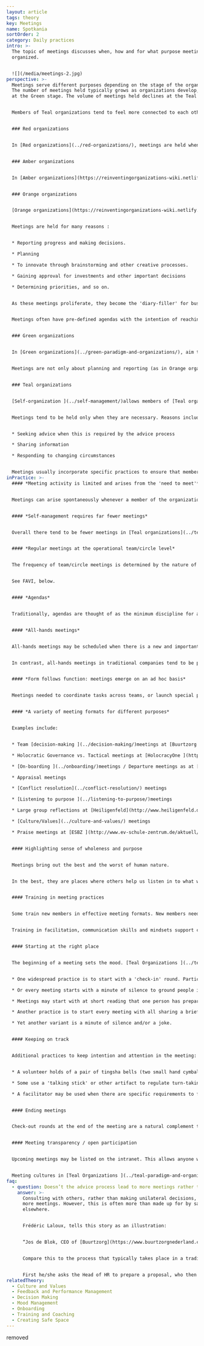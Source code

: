 ```yaml
---
layout: article
tags: theory
key: Meetings
name: Spotkania
sortOrder: 2
category: Daily practices
intro: >-
  The topic of meetings discusses when, how and for what purpose meetings are
  organized.


  ![](/media/meetings-2.jpg)
perspective: >-
  Meetings serve different purposes depending on the stage of the organization.
  The number of meetings held typically grows as organizations develop, peaking
  at the Green stage. The volume of meetings held declines at the Teal stage.


  Members of Teal organizations tend to feel more connected to each other and the work, and need fewer meetings to plan or resolve issues.


  ### Red organizations


  In [Red organizations](../red-organizations/), meetings are held when the Chief or Boss feels they are necessary. They might be held to make announcements, pass judgements or to conduct ceremonies. Sometimes they are held, to seek counsel or gather information.


  ### Amber organizations


  In [Amber organizations](https://reinventingorganizations-wiki.netlify.app/theory/amber-paradigm-and-organizations/), meetings are an important method of hierarchical control. They are used to gather, distill, and pass information up and down the organization. The highest-ranking person is in charge. It is incumbent on the others to be prepared to report information or provide answers as required.  


  ### Orange organizations


  [Orange organizations](https://reinventingorganizations-wiki.netlify.app/theory/orange-paradigm-and-organizations/) manage performance carefully to ensure that targets and goals are achieved. This requires regular (weekly/monthly/quarterly/annual) meetings at most levels in the organization.


  Meetings are held for many reasons :


  * Reporting progress and making decisions. 

  * Planning

  * To innovate through brainstorming and other creative processes.

  * Gaining approval for investments and other important decisions

  * Determining priorities, and so on.


  As these meetings proliferate, they become the 'diary-filler' for busy senior executives. Until relatively recently, this often meant significant travel for some of those employed by international organizations.


  Meetings often have pre-defined agendas with the intention of reaching clear outcomes. Rational discussion and logical arguments are valued. However, personal agendas are never far from the surface and have the potential to undermine organizational goals.


  ### Green organizations


  In [Green organizations](../green-paradigm-and-organizations/), aim to serve multiple stakeholders with equality, respect and inclusion. This requires meeting with them. Consensus is valued, but may be gruelling to achieve.


  Meetings are not only about planning and reporting (as in Orange organizations), but are also about sustaining a sense of ownership, inclusion and empowerment: in other words, creating a values-based culture.  As a result, meeting practices tend to be more attentive to the underlying processes within the group.


  ### Teal organizations


  [Self-organization ](../self-management/)allows members of [Teal organizations](../teal-paradigm-and-organizations/) to take responsibility for making decisions without the need for approval or consensus. As a result there are usually far fewer meetings required.


  Meetings tend to be held only when they are necessary. Reasons include:


  * Seeking advice when this is required by the advice process

  * Sharing information

  * Responding to changing circumstances


  Meetings usually incorporate specific practices to ensure that members engage with each other and the purpose of the meeting in a respectful and productive way. New joiners are typically trained in these processes so they can participate fully.
inPractice: >-
  #### *Meeting activity is limited and arises from the 'need to meet'*


  Meetings can arise spontaneously whenever a member of the organization senses a need, and takes the initiative.  Meeting structures and facilitation support this [self-organizing ](../self-management/)spirit. The increased transparency in Teal organizations reduces the number and length of some meetings. When meetings are held, care is taken to use specific practices that foster a sense of [wholeness](../wholeness/).


  #### *Self-management requires far fewer meetings*


  Overall there tend to be fewer meetings in [Teal organizations](../teal-paradigm-and-organizations/). In a traditional pyramid structure, meetings are needed to gather, package, filter and transmit information as it flows up and down the chain of command.  In self-managing structures, the need for many of these meetings falls away. Whereas in [Green organizations](../green-paradigm-and-organizations/) meetings may be a way of building ‘bottom up’ involvement, this is already 'built in' to a self-managing structure.


  #### *Regular meetings at the operational team/circle level*


  The frequency of team/circle meetings is determined by the nature of the work.


  See FAVI, below. 


  #### *Agendas*


  Traditionally, agendas are thought of as the minimum discipline for a productive meeting. But not necessarily in a Teal workplace. Many of their scheduled meetings have no pre-determined agenda. Rather, one is determined at the beginning, and is based on the topics that hold energy for the participants, at that time. This ensures meetings stay energized, purposeful, and engaging.  The interest is a real and present interest; it's not manufactured via a ritualistic approach.   


  #### *All-hands meetings*


  All-hands meetings may be scheduled when there is a new and important information to share: quarterly results, the annual values survey, a strategic inflection point, and so forth. The information is not simply 'presented' top-down – it is discussed and debated. Questions can take the meeting in any direction; frustrations can be vented; accomplishments spontaneously celebrated. More is at play than simply information exchange. Trust in the organization, and its values, is being tested and reaffirmed. Will the senior people be candid, humble, and vulnerable? Will they face the difficult questions? Will they involve the whole group?


  In contrast, all-hands meetings in traditional companies tend to be presentation-driven--or otherwise avoided because of their unpredictability, and risk. 


  #### *Form follows function: meetings emerge on an ad hoc basis*


  Meetings needed to coordinate tasks across teams, or launch special projects, arise spontaneously. It’s an organic way of organizing. 


  #### *A variety of meeting formats for different purposes*


  Examples include:


  * Team [decision-making ](../decision-making/)meetings at [Buurtzorg ](http://www.buurtzorgnederland.com/)

  * Holocratic Governance vs. Tactical meetings at [HolocracyOne ](http://www.holacracy.org/)

  * [On-boarding ](../onboarding/)meetings / Departure meetings as at [CC&R ](http://www.couragerenewal.org/)

  * Appraisal meetings

  * [Conflict resolution](../conflict-resolution/) meetings

  * [Listening to purpose ](../listening-to-purpose/)meetings

  * Large group reflections at [Heiligenfeld](http://www.heiligenfeld.de/)

  * [Culture/Values](../culture-and-values/) meetings

  * Praise meetings at [ESBZ ](http://www.ev-schule-zentrum.de/aktuell/)


  #### Highlighting sense of wholeness and purpose


  Meetings bring out the best and the worst of human nature.


  In the best, they are places where others help us listen in to what we really care about. But meetings can also be playfields for egos. To feel safe, some seek to dominate proceedings. Others withdraw. In self-managingorganizations the absence of a boss takes some of these fears out of the room. But in a group of peers egos can dominate just as well. A variety of approaches support productive interactions consistent with [wholeness ](/wholeness/)and [purpose](../listening-to-purpose/).


  #### Training in meeting practices


  Some train new members in effective meeting formats. New members need to be comfortable to participate in decision-making procedures.


  Training in facilitation, communication skills and mindsets support collegiality, trust building, and the resolution of tensions.


  #### Starting at the right place


  The beginning of a meeting sets the mood. [Teal Organizations ](../teal-paradigm-and-organizations/)may use the following practices:


  * One widespread practice is to start with a 'check-in' round. Participants share how they feel in the moment, as they enter. This helps all to listen within, to their bodies and sensations, and to build awareness. Naming an emotion is often all it takes to deal with it.  Thus, this practice helps participants let go of distractions while supporting everyone to be present for the current meeting. 

  * Or every meeting starts with a minute of silence to ground people in the moment. 

  * Meetings may start with at short reading that one person has prepared. After a few moments of silence, participants share the thoughts this has sparked.  

  * Another practice is to start every meeting with all sharing a brief story of someone they had recently thanked. This highlights possibility, gratitude, celebration, and trust.  

  * Yet another variant is a minute of silence and/or a joke.


  #### Keeping on track


  Additional practices to keep intention and attention in the meeting:


  * A volunteer holds of a pair of tingsha bells (two small hand cymbals that can make a crystal-like sound). If the holder feels ground rules are not being respected, she can make the cymbals sing. No one may speak until the cymbal sound has died out. During the silence, all can reflect on the question: "Am I in the service to the topic we are discussing?”  

  * Some use a 'talking stick' or other artifact to regulate turn-taking, slow down the speed of conversation, and increase the quality of listening. 

  * A facilitator may be used when there are specific requirements to fulfil. This may be an external facilitator in some circumstances.  


  #### Ending meetings


  Check-out rounds at the end of the meeting are a natural complement to the initial check-in round. They leave everyone with a sense of the impact of the meeting. A moment of silence is another way to reflect and conclude.  


  #### Meeting transparency / open participation


  Upcoming meetings may be listed on the intranet. This allows anyone who wants to share concerns or ideas to attend.  This transparency may extend to outsiders via streaming on the internet. Some claim this transparency results in closer relations with their external partners.


  Meeting cultures in [Teal Organizations ](../teal-paradigm-and-organizations/)have adopted some of the ‘alternative meeting formats’ like Open Space, Art of Hosting, World Café etc.
faq:
  - question: Doesn’t the advice process lead to more meetings rather than less?
    answer: >-
      Consulting with others, rather than making unilateral decisions, may mean
      more meetings. However, this is often more than made up for by savings
      elsewhere.


      Frédéric Laloux, tells this story as an illustration:


      “Jos de Blok, CEO of [Buurtzorg](https://www.buurtzorgnederland.com/), often applies the advice process by posting a blog note to the Buurtzorg web in the evening, proposing suggestions for new initiatives and decisions and asking for advice from all the members of the organization. 24 hours later, 50-80% of the employees will have read and perhaps commented. Maybe the overwhelming response is "yes, this is fine", in which case the decision can just be effectuated at this point. Alternatively, he will have received feedback on how he might be overlooking important negative consequences, or how this issue may be more complicated than he is aware off. In this case, he might revise his proposal accordingly and repost it, or sense the need to gather a voluntary group to deal with it. In any case this provides a swift [decision making process](../decision-making/) with very few meetings."


      Compare this to the process that typically takes place in a traditional 9000 employee hierarchy. Say the CEO wants to change overtime conditions:


      First he/she asks the Head of HR to prepare a proposal, who then asks someone more junior to do 'the staff work'. The junior drafts a proposal, maybe shows to a colleague and revises accordingly. Then the Head of HR goes over the draft, and suggests further refinements, before booking a meeting with the CEO who can make further changes. Then it goes to the executive committee...and so on...They want more revisions, and it goes down the line again, and back up again... It may now become political, bringing another layer of complications. If it is now approved, someone in internal communication works on it, and shows the CEO, again. Finally, it is cascaded to the managers who prepare presentations to make a team meetings. The total number meetings that may go into such a decision is huge.
relatedTheory:
  - Culture and Values
  - Feedback and Performance Management
  - Decision Making
  - Mood Management
  - Onboarding
  - Training and Coaching
  - Creating Safe Space
---
```

removed